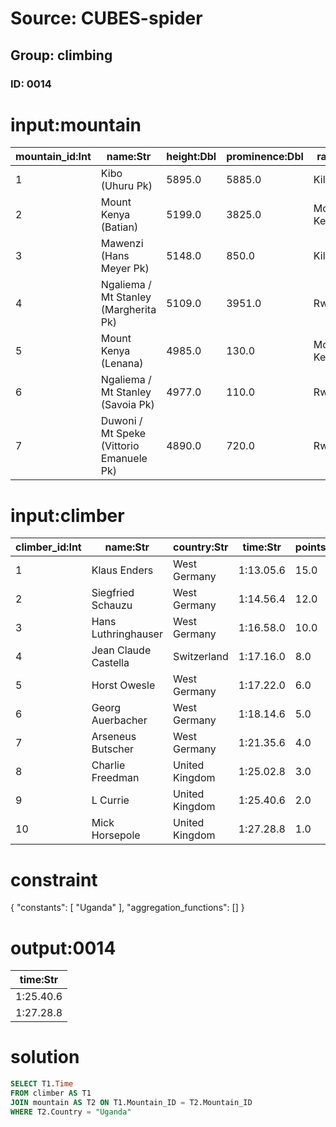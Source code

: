 # Source: CUBES-spider
## Group: climbing
### ID: 0014

# input:mountain

| mountain_id:Int | name:Str | height:Dbl | prominence:Dbl | range:Str | country:Str |
|---|---|---|---|---|---|
| 1 | Kibo (Uhuru Pk) | 5895.0 | 5885.0 | Kilimanjaro | Tanzania |
| 2 | Mount Kenya (Batian) | 5199.0 | 3825.0 | Mount Kenya | Kenya |
| 3 | Mawenzi (Hans Meyer Pk) | 5148.0 | 850.0 | Kilimanjaro | Tanzania |
| 4 | Ngaliema / Mt Stanley (Margherita Pk) | 5109.0 | 3951.0 | Rwenzori | DR Congo Uganda |
| 5 | Mount Kenya (Lenana) | 4985.0 | 130.0 | Mount Kenya | Kenya |
| 6 | Ngaliema / Mt Stanley (Savoia Pk) | 4977.0 | 110.0 | Rwenzori | Uganda |
| 7 | Duwoni / Mt Speke (Vittorio Emanuele Pk) | 4890.0 | 720.0 | Rwenzori | Uganda |

# input:climber

| climber_id:Int | name:Str | country:Str | time:Str | points:Dbl | mountain_id:Int |
|---|---|---|---|---|---|
| 1 | Klaus Enders | West Germany | 1:13.05.6 | 15.0 | 1 |
| 2 | Siegfried Schauzu | West Germany | 1:14.56.4 | 12.0 | 1 |
| 3 | Hans Luthringhauser | West Germany | 1:16.58.0 | 10.0 | 2 |
| 4 | Jean Claude Castella | Switzerland | 1:17.16.0 | 8.0 | 2 |
| 5 | Horst Owesle | West Germany | 1:17.22.0 | 6.0 | 2 |
| 6 | Georg Auerbacher | West Germany | 1:18.14.6 | 5.0 | 3 |
| 7 | Arseneus Butscher | West Germany | 1:21.35.6 | 4.0 | 5 |
| 8 | Charlie Freedman | United Kingdom | 1:25.02.8 | 3.0 | 5 |
| 9 | L Currie | United Kingdom | 1:25.40.6 | 2.0 | 7 |
| 10 | Mick Horsepole | United Kingdom | 1:27.28.8 | 1.0 | 7 |

# constraint

{
  "constants": [
    "Uganda"
  ],
  "aggregation_functions": []
}

# output:0014

| time:Str |
|---|
| 1:25.40.6 |
| 1:27.28.8 |

# solution

```sql
SELECT T1.Time
FROM climber AS T1
JOIN mountain AS T2 ON T1.Mountain_ID = T2.Mountain_ID
WHERE T2.Country = "Uganda"
```
